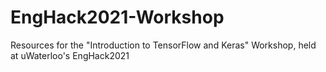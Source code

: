 # EngHack2021-Workshop
Resources for the "Introduction to TensorFlow and Keras" Workshop, held at uWaterloo's EngHack2021
